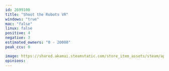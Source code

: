 ```yaml
---
id: 2699100
title: "Shoot the Robots VR"
windows: "true"
mac: "false"
linux: false
positive: 4
negative: 3
estimated_owners: "0 - 20000"
peak_ccu: 0

image: https://shared.akamai.steamstatic.com/store_item_assets/steam/apps/2699100/header.jpg?t=1710360727
opinions:
---
```

